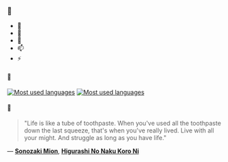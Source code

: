 ### 👋

- 🔭
- 🌱
- 💬
- 📫
- ⚡

#### 🧏

[![Most used languages](https://github-readme-stats-aynah.vercel.app/api/top-langs/?username=aynh&theme=solarized-dark&langs_count=6&layout=compact&hide_title=true)](https://github.com/anuraghazra/github-readme-stats#gh-dark-mode-only)
[![Most used languages](https://github-readme-stats-aynah.vercel.app/api/top-langs/?username=aynh&theme=solarized-light&langs_count=6&layout=compact&hide_title=true)](https://github.com/anuraghazra/github-readme-stats#gh-light-mode-only)

#### 💬

> "Life is like a tube of toothpaste. When you've used all the toothpaste down the last squeeze, that's when you've really lived. Live with all your might. And struggle as long as you have life."

&mdash; [**Sonozaki Mion**](https://myanimelist.net/character.php?q=Sonozaki%20Mion&cat=character), [**Higurashi No Naku Koro Ni**](https://myanimelist.net/search/all?q=Higurashi%20No%20Naku%20Koro%20Ni&cat=all)
